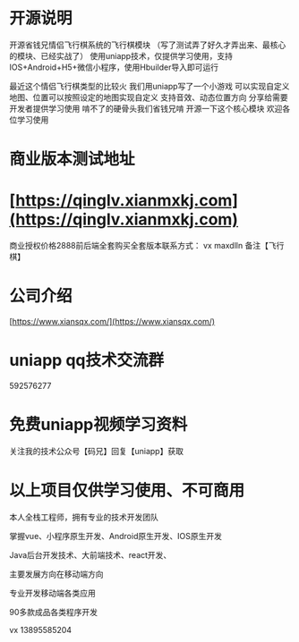 # 开源说明
开源省钱兄情侣飞行棋系统的飞行棋模块
（写了测试弄了好久才弄出来、最核心的模块、已经实战了）
使用uniapp技术，仅提供学习使用，支持IOS+Android+H5+微信小程序，使用Hbuilder导入即可运行

最近这个情侣飞行棋类型的比较火
我们用uniapp写了一个小游戏
可以实现自定义地图、位置可以按照设定的地图实现自定义
支持音效、动态位置方向
分享给需要开发者提供学习使用
啃不了的硬骨头我们省钱兄啃
开源一下这个核心模块 
欢迎各位学习使用


# 商业版本测试地址
# [https://qinglv.xianmxkj.com](https://qinglv.xianmxkj.com)


商业授权价格2888前后端全套购买全套版本联系方式：
vx maxdlln 备注【飞行棋】

# 公司介绍
[https://www.xiansqx.com/](https://www.xiansqx.com/)

# uniapp qq技术交流群
592576277


# 免费uniapp视频学习资料

关注我的技术公众号【码兄】回复【uniapp】获取 

# 以上项目仅供学习使用、不可商用

本人全栈工程师，拥有专业的技术开发团队

掌握vue、小程序原生开发、Android原生开发、IOS原生开发

Java后台开发技术、大前端技术、react开发、

主要发展方向在移动端方向

专业开发移动端各类应用

90多款成品各类程序开发

vx 13895585204





